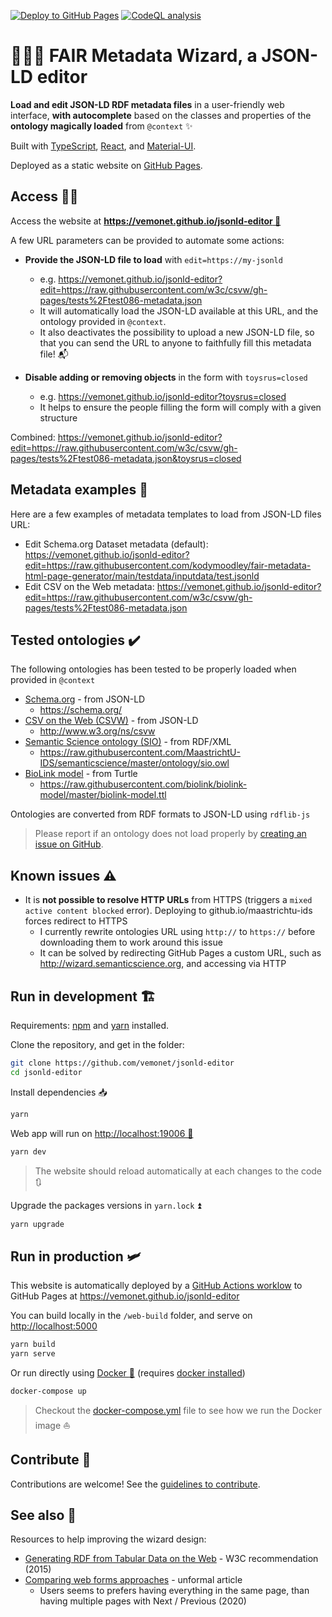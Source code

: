 [![Deploy to GitHub Pages](https://github.com/vemonet/jsonld-editor/workflows/Deploy%20website%20to%20GitHub%20Pages/badge.svg)](https://github.com/vemonet/jsonld-editor/actions/workflows/deploy-github.yml) [![CodeQL analysis](https://github.com/vemonet/jsonld-editor/workflows/CodeQL%20analysis/badge.svg)](https://github.com/vemonet/jsonld-editor/actions/workflows/codeql-analysis.yml)

# 🧙‍♂️📝 FAIR Metadata Wizard, a JSON-LD editor

**Load and edit JSON-LD RDF metadata files** in a user-friendly web interface, **with autocomplete** based on the classes and properties of the **ontology magically loaded** from `@context` ✨️

Built with [TypeScript](https://www.typescriptlang.org/), [React](https://reactjs.org/), and [Material-UI](https://material-ui.com/).

Deployed as a static website on [GitHub Pages](https://pages.github.com/).

## Access 👩‍💻

Access the website at **[https://vemonet.github.io/jsonld-editor 🔗](https://vemonet.github.io/jsonld-editor)**

A few URL parameters can be provided to automate some actions:

* **Provide the JSON-LD file to load** with `edit=https://my-jsonld`
  * e.g. https://vemonet.github.io/jsonld-editor?edit=https://raw.githubusercontent.com/w3c/csvw/gh-pages/tests%2Ftest086-metadata.json
  * It will automatically load the JSON-LD available at this URL, and the ontology provided in `@context`. 
  * It also deactivates the possibility to upload a new JSON-LD file, so that you can send the URL to anyone to faithfully fill this metadata file! 📬

* **Disable adding or removing objects** in the form with `toysrus=closed`
  * e.g. https://vemonet.github.io/jsonld-editor?toysrus=closed
  * It helps to ensure the people filling the form will comply with a given structure 

Combined: https://vemonet.github.io/jsonld-editor?edit=https://raw.githubusercontent.com/w3c/csvw/gh-pages/tests%2Ftest086-metadata.json&toysrus=closed

## Metadata examples 📝

Here are a few examples of metadata templates to load from JSON-LD files URL:

* Edit Schema.org Dataset metadata (default): https://vemonet.github.io/jsonld-editor?edit=https://raw.githubusercontent.com/kodymoodley/fair-metadata-html-page-generator/main/testdata/inputdata/test.jsonld
* Edit CSV on the Web metadata: https://vemonet.github.io/jsonld-editor?edit=https://raw.githubusercontent.com/w3c/csvw/gh-pages/tests%2Ftest086-metadata.json

## Tested ontologies ✔️

The following ontologies has been tested to be properly loaded when provided in `@context`

* [Schema.org](https://schema.org/) - from JSON-LD
  * https://schema.org/
* [CSV on the Web (CSVW)](https://w3c.github.io/csvw/primer/) - from JSON-LD
  * http://www.w3.org/ns/csvw
* [Semantic Science ontology (SIO)](https://github.com/MaastrichtU-IDS/semanticscience) - from RDF/XML
  * https://raw.githubusercontent.com/MaastrichtU-IDS/semanticscience/master/ontology/sio.owl
* [BioLink model](https://biolink.github.io/biolink-model/docs/) - from Turtle
  * https://raw.githubusercontent.com/biolink/biolink-model/master/biolink-model.ttl

Ontologies are converted from RDF formats to JSON-LD using `rdflib-js`

> Please report if an ontology does not load properly by [creating an issue on GitHub](https://github.com/vemonet/jsonld-editor/issues).

## Known issues ⚠️

* It is **not possible to resolve HTTP URLs** from HTTPS (triggers a `mixed active content blocked` error). Deploying to github.io/maastrichtu-ids forces redirect to HTTPS
  * I currently rewrite ontologies URL using `http://` to `https://` before downloading them to work around this issue
  * It can be solved by redirecting GitHub Pages a custom URL, such as http://wizard.semanticscience.org, and accessing via HTTP

## Run in development 🏗️

Requirements:  [npm](https://www.npmjs.com/get-npm) and [yarn](https://classic.yarnpkg.com/en/docs/install/#debian-stable) installed.

Clone the repository, and get in the folder:

```bash
git clone https://github.com/vemonet/jsonld-editor 
cd jsonld-editor
```

Install dependencies :inbox_tray:

```bash
yarn
```

Web app will run on [http://localhost:19006 🏃](http://localhost:19006)

```bash
yarn dev
```

> The website should reload automatically at each changes to the code :arrows_clockwise:

Upgrade the packages versions in `yarn.lock` ⏫️

```bash
yarn upgrade
```

## Run in production 🛩️

This website is automatically deployed by a [GitHub Actions worklow](https://github.com/vemonet/jsonld-editor/actions?query=workflow%3A%22Deploy+to+GitHub+Pages%22) to GitHub Pages at https://vemonet.github.io/jsonld-editor

You can build locally in the `/web-build` folder, and serve on [http://localhost:5000](http://localhost:5000)

```bash
yarn build
yarn serve
```

Or run directly using [Docker :whale:](https://docs.docker.com/get-docker/) (requires [docker installed](https://docs.docker.com/get-docker/))

```bash
docker-compose up
```

> Checkout the [docker-compose.yml](/docker-compose.yml) file to see how we run the Docker image ⛵️

## Contribute 🤝

Contributions are welcome! See the [guidelines to contribute](/CONTRIBUTING.md).

## See also 👀

Resources to help improving the wizard design:

* [Generating RDF from Tabular Data on the Web](https://www.w3.org/TR/2015/REC-csv2rdf-20151217) - W3C recommendation  (2015)
* [Comparing web forms approaches](https://medium.com/patternfly/comparing-web-forms-a-progressive-form-vs-a-wizard-110eefc584e7) - unformal article
  * Users seems to prefers having everything in the same page, than having multiple pages with Next / Previous (2020)
